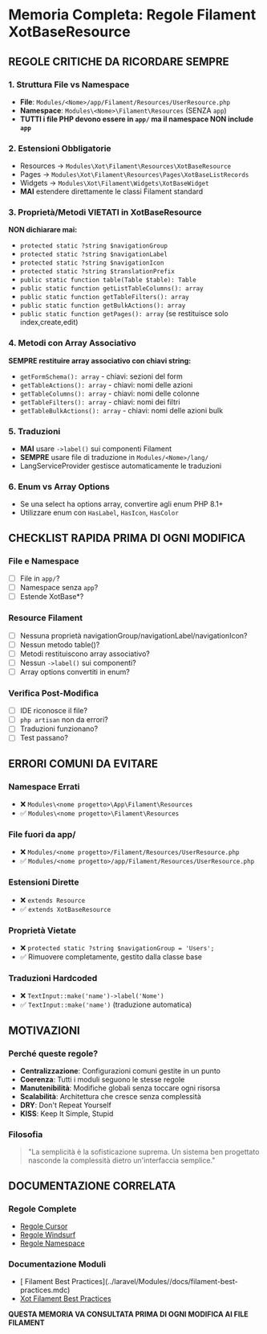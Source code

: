 # Memoria Completa: Regole Filament XotBaseResource

## REGOLE CRITICHE DA RICORDARE SEMPRE

### 1. Struttura File vs Namespace
- **File**: `Modules/<Nome>/app/Filament/Resources/UserResource.php`
- **Namespace**: `Modules\<Nome>\Filament\Resources` (SENZA `app`)
- **TUTTI i file PHP devono essere in `app/` ma il namespace NON include `app`**

### 2. Estensioni Obbligatorie
- Resources → `Modules\Xot\Filament\Resources\XotBaseResource`
- Pages → `Modules\Xot\Filament\Resources\Pages\XotBaseListRecords`
- Widgets → `Modules\Xot\Filament\Widgets\XotBaseWidget`
- **MAI** estendere direttamente le classi Filament standard

### 3. Proprietà/Metodi VIETATI in XotBaseResource
**NON dichiarare mai:**
- `protected static ?string $navigationGroup`
- `protected static ?string $navigationLabel`
- `protected static ?string $navigationIcon`
- `protected static ?string $translationPrefix`
- `public static function table(Table $table): Table`
- `public static function getListTableColumns(): array`
- `public static function getTableFilters(): array`
- `public static function getBulkActions(): array`
- `public static function getPages(): array` (se restituisce solo index,create,edit)

### 4. Metodi con Array Associativo
**SEMPRE restituire array associativo con chiavi string:**
- `getFormSchema(): array` - chiavi: sezioni del form
- `getTableActions(): array` - chiavi: nomi delle azioni
- `getTableColumns(): array` - chiavi: nomi delle colonne
- `getTableFilters(): array` - chiavi: nomi dei filtri
- `getTableBulkActions(): array` - chiavi: nomi delle azioni bulk

### 5. Traduzioni
- **MAI** usare `->label()` sui componenti Filament
- **SEMPRE** usare file di traduzione in `Modules/<Nome>/lang/`
- LangServiceProvider gestisce automaticamente le traduzioni

### 6. Enum vs Array Options
- Se una select ha options array, convertire agli enum PHP 8.1+
- Utilizzare enum con `HasLabel`, `HasIcon`, `HasColor`

## CHECKLIST RAPIDA PRIMA DI OGNI MODIFICA

### File e Namespace
- [ ] File in `app/`?
- [ ] Namespace senza `app`?
- [ ] Estende XotBase*?

### Resource Filament
- [ ] Nessuna proprietà navigationGroup/navigationLabel/navigationIcon?
- [ ] Nessun metodo table()?
- [ ] Metodi restituiscono array associativo?
- [ ] Nessun `->label()` sui componenti?
- [ ] Array options convertiti in enum?

### Verifica Post-Modifica
- [ ] IDE riconosce il file?
- [ ] `php artisan` non da errori?
- [ ] Traduzioni funzionano?
- [ ] Test passano?

## ERRORI COMUNI DA EVITARE

### Namespace Errati
- ❌ `Modules\<nome progetto>\App\Filament\Resources`
- ✅ `Modules\<nome progetto>\Filament\Resources`

### File fuori da app/
- ❌ `Modules/<nome progetto>/Filament/Resources/UserResource.php`
- ✅ `Modules/<nome progetto>/app/Filament/Resources/UserResource.php`

### Estensioni Dirette
- ❌ `extends Resource`
- ✅ `extends XotBaseResource`

### Proprietà Vietate
- ❌ `protected static ?string $navigationGroup = 'Users';`
- ✅ Rimuovere completamente, gestito dalla classe base

### Traduzioni Hardcoded
- ❌ `TextInput::make('name')->label('Nome')`
- ✅ `TextInput::make('name')` (traduzione automatica)

## MOTIVAZIONI

### Perché queste regole?
- **Centralizzazione**: Configurazioni comuni gestite in un punto
- **Coerenza**: Tutti i moduli seguono le stesse regole
- **Manutenibilità**: Modifiche globali senza toccare ogni risorsa
- **Scalabilità**: Architettura che cresce senza complessità
- **DRY**: Don't Repeat Yourself
- **KISS**: Keep It Simple, Stupid

### Filosofia
> "La semplicità è la sofisticazione suprema. Un sistema ben progettato nasconde la complessità dietro un'interfaccia semplice."

## DOCUMENTAZIONE CORRELATA

### Regole Complete
- [Regole Cursor](../.cursor/rules/filament-xotbase-resource-best-practices.mdc)
- [Regole Windsurf](../.windsurf/rules/filament-xotbase-resource-best-practices.mdc)
- [Regole Namespace](../.cursor/rules/namespace-structure-rules.mdc)

### Documentazione Moduli
- [<nome progetto> Filament Best Practices](../laravel/Modules/<nome progetto>/docs/filament-best-practices.mdc)
- [Xot Filament Best Practices](../laravel/Modules/Xot/docs/filament-best-practices.md)

**QUESTA MEMORIA VA CONSULTATA PRIMA DI OGNI MODIFICA AI FILE FILAMENT** 
